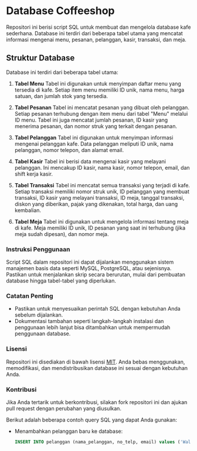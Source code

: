 # Database Coffeeshop

Repositori ini berisi script SQL untuk membuat dan mengelola database kafe sederhana. Database ini terdiri dari beberapa tabel utama yang mencatat informasi mengenai menu, pesanan, pelanggan, kasir, transaksi, dan meja.

## Struktur Database

Database ini terdiri dari beberapa tabel utama:
1. **Tabel Menu**
Tabel ini digunakan untuk menyimpan daftar menu yang tersedia di kafe. Setiap item menu memiliki ID unik, nama menu, harga satuan, dan jumlah stok yang tersedia.

2. **Tabel Pesanan**
Tabel ini mencatat pesanan yang dibuat oleh pelanggan. Setiap pesanan terhubung dengan item menu dari tabel "Menu" melalui ID menu. Tabel ini juga mencatat jumlah pesanan, ID kasir yang menerima pesanan, dan nomor struk yang terkait dengan pesanan.

3. **Tabel Pelanggan**
Tabel ini digunakan untuk menyimpan informasi mengenai pelanggan kafe. Data pelanggan meliputi ID unik, nama pelanggan, nomor telepon, dan alamat email.

4. **Tabel Kasir**
Tabel ini berisi data mengenai kasir yang melayani pelanggan. Ini mencakup ID kasir, nama kasir, nomor telepon, email, dan shift kerja kasir.

5. **Tabel Transaksi**
Tabel ini mencatat semua transaksi yang terjadi di kafe. Setiap transaksi memiliki nomor struk unik, ID pelanggan yang membuat transaksi, ID kasir yang melayani transaksi, ID meja, tanggal transaksi, diskon yang diberikan, pajak yang dikenakan, total harga, dan uang kembalian.

6. **Tabel Meja**
Tabel ini digunakan untuk mengelola informasi tentang meja di kafe. Meja memiliki ID unik, ID pesanan yang saat ini terhubung (jika meja sudah dipesan), dan nomor meja.

### Instruksi Penggunaan
Script SQL dalam repositori ini dapat dijalankan menggunakan sistem manajemen basis data seperti MySQL, PostgreSQL, atau sejenisnya. Pastikan untuk menjalankan skrip secara berurutan, mulai dari pembuatan database hingga tabel-tabel yang diperlukan.

### Catatan Penting
- Pastikan untuk menyesuaikan perintah SQL dengan kebutuhan Anda sebelum dijalankan.
- Dokumentasi tambahan seperti langkah-langkah instalasi dan penggunaan lebih lanjut bisa ditambahkan untuk mempermudah penggunaan database.

### Lisensi
Repositori ini disediakan di bawah lisensi [MIT](LICENSE). Anda bebas menggunakan, memodifikasi, dan mendistribusikan database ini sesuai dengan kebutuhan Anda.

### Kontribusi
Jika Anda tertarik untuk berkontribusi, silakan fork repositori ini dan ajukan pull request dengan perubahan yang diusulkan.

Berikut adalah beberapa contoh query SQL yang dapat Anda gunakan:

- Menambahkan pelanggan baru ke database:

  ```sql
  INSERT INTO pelanggan (nama_pelanggan, no_telp, email) values ('Walter White', '0899783455541', 'heisenberg8989@gmail.com');
